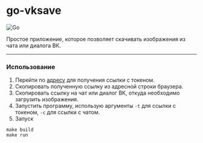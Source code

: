 # go-vksave
![Go](https://img.shields.io/badge/go-%2300ADD8.svg?style=for-the-badge&logo=go&logoColor=white)

Простое приложение, которое позволяет скачивать изображения из чата или диалога ВК.

---

### Использование

1. Перейти по [адресу](https://oauth.vk.com/authorize?client_id=2685278&display=popup&redirect_uri=https://oauth.vk.com/blank.html&scope=messages,offline&response_type=token&v=5.131&state=123456) для получения ссылки с токеном.
2. Скопировать полученную ссылку из адресной строки браузера.
3. Скопировать ссылку на чат или диалог ВК, откуда необходимо загрузить изображения.
4. Запустить программу, использую аргументы `-t` для ссылки с токеном, `-c` для ссылки с чатом.
5. Запуск
```
make build
make run
```
